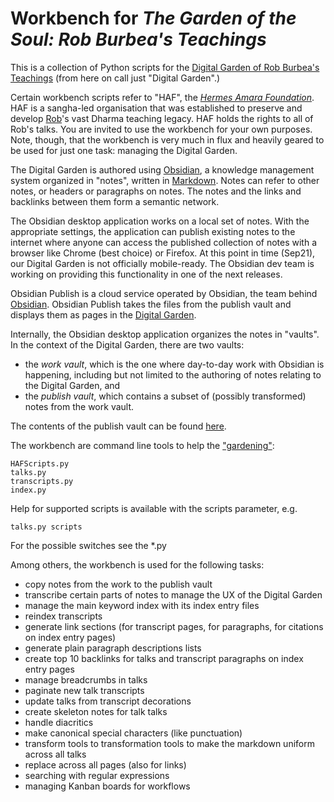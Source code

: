 # Workbench for _The Garden of the Soul: Rob Burbea's Teachings_
This is a collection of Python scripts for the [Digital Garden of Rob Burbea's Teachings](http://publish.obsidian.md/rob-burbea) (from here on call just "Digital Garden".)

Certain workbench scripts refer to "HAF", the [_Hermes Amara Foundation_](mailto:hermes.amara@gmail.com). HAF is a sangha-led organisation that was established to preserve and develop [Rob](https://publish.obsidian.md/rob-burbea/Rob+Burbea)'s vast Dharma teaching legacy. HAF holds the rights to all of Rob's talks. You are invited to use the workbench for your own purposes. Note, though, that the workbench is very much in flux and heavily geared to be used for just one task: managing the Digital Garden.

The Digital Garden is authored using [Obsidian](https://obsidian.md/), a knowledge management system organized in "notes", written in [Markdown](https://en.wikipedia.org/wiki/Markdown). Notes can refer to other notes, or headers or paragraphs on notes. The notes and the links and backlinks between them form a semantic network. 

The Obsidian desktop application works on a local set of notes. With the appropriate settings, the application can publish existing notes to the internet where anyone can access the published collection of notes with a browser like Chrome (best choice) or Firefox. At this point in time (Sep21), our Digital Garden is not officially mobile-ready. The Obsidian dev team is working on providing this functionality in one of the next releases.

Obsidian Publish is a cloud service operated by Obsidian, the team behind [Obsidian](https://obsidian.md). Obsidian Publish takes the files from the publish vault and displays them as pages in the [Digital Garden](http://publish.obsidian.md/rob-burbea).

Internally, the Obsidian desktop application organizes the notes in "vaults". In the context of the Digital Garden, there are two vaults:
* the _work vault_, which is the one where day-to-day work with Obsidian is happening, including but not limited to the authoring of notes relating to the Digital Garden, and
* the _publish vault_, which contains a subset of (possibly transformed) notes from the work vault.

The contents of the publish vault can be found [here](https://github.com/fschuhi/rob-burbea-digital-garden-publish).

The workbench are command line tools to help the ["gardening"](https://publish.obsidian.md/rob-burbea/Gardening):

```console
HAFScripts.py
talks.py
transcripts.py
index.py
```

Help for supported scripts is available with the scripts parameter, e.g.

```console
talks.py scripts
```

For the possible switches see the *.py

Among others, the workbench is used for the following tasks:
* copy notes from the work to the publish vault
* transcribe certain parts of notes to manage the UX of the Digital Garden
* manage the main keyword index with its index entry files
* reindex transcripts
* generate link sections (for transcript pages, for paragraphs, for citations on index entry pages)
* generate plain paragraph descriptions lists
* create top 10 backlinks for talks and transcript paragraphs on index entry pages
* manage breadcrumbs in talks
* paginate new talk transcripts
* update talks from transcript decorations
* create skeleton notes for talk talks
* handle diacritics
* make canonical special characters (like punctuation)
* transform tools to transformation tools to make the markdown uniform across all talks
* replace across all pages (also for links)
* searching with regular expressions
* managing Kanban boards for workflows

